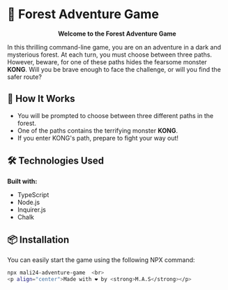 # 🌲 Forest Adventure Game

<p align="center">
  <strong>Welcome to the Forest Adventure Game</strong>
</p>

<p>
  In this thrilling command-line game, you are on an adventure in a dark and mysterious forest. At each turn, you must choose between three paths. However, beware, for one of these paths hides the fearsome monster <strong>KONG</strong>. Will you be brave enough to face the challenge, or will you find the safer route?
</p>

## 🚀 How It Works
<ul>
  <li>You will be prompted to choose between three different paths in the forest.</li>
  <li>One of the paths contains the terrifying monster <strong>KONG</strong>.</li>
  <li>If you enter KONG's path, prepare to fight your way out!</li>
</ul>

## 🛠 Technologies Used
<p>
  <strong>Built with:</strong>
</p>
<ul>
  <li>TypeScript</li>
  <li>Node.js</li>
  <li>Inquirer.js</li>
  <li>Chalk</li>
</ul>

## 📦 Installation
<p>
  You can easily start the game using the following NPX command:
</p>

```bash
npx mali24-adventure-game  <br>
<p align="center">Made with ❤️ by <strong>M.A.S</strong></p> 
 
